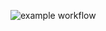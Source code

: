 ![example workflow](https://github.com/MathiasHouwen/SES_CandyCrush/actions/workflows/gradle.yml/badge.svg)
